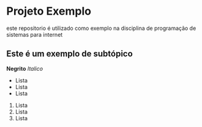 # Projeto Exemplo

este repositorio é utilizado como exemplo na disciplina de programação de sistemas para internet

## Este é um exemplo de subtópico

**Negrito**
*Italico*

- Lista
- Lista
- Lista

1. Lista
2. Lista
3. Lista